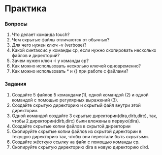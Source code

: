 # Практика

### Вопросы

1. Что делает команда touch?
2. Чем скрытые файлы отличаются от обычных?
3. Для чего нужен ключ -v (verbose)?
4. Какой синтаксис у команды cp, если нужно скопировать несколько файлов и директорий?
5. Зачем нужен ключ -i у команды cp?
6. Как можно использовать несколько ключей одновременно?
7. Как можно использовать * и {} при работе с файлами?

### Задания

1. Создайте 5 файлов 5 командами(1), одной командой (2) и одной командой с помощью регулярных выражений (3).
2. Создайте скрытую директорию и скрытый файл внутри этой директории. 
3. Одной командой создайте 3 скрытые директории(dira,dirb,dirc), так, чтобы 2 директории(dirb,dirc) были вложены в первую(dira).
4. Создайте скрытые копии файлов в скрытой директории
5. Скопируйте скрытые копии файлов из скрытой директории в текущую директорию так, чтобы они перестали быть скрытыми.
6. Создайте жёсткую ссылку на файл с помощью команды cp. 
7. Скопируйте скрытую директорию dira в новую директорию dird.